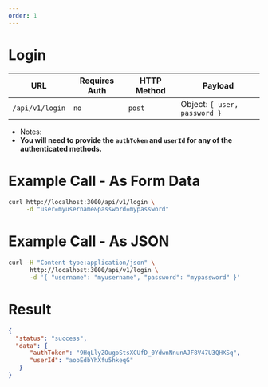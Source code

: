 ```yaml
---
order: 1
---
```


# Login
| URL | Requires Auth | HTTP Method | Payload |
| --- | --- | --- | --- |
| `/api/v1/login` | `no` | `post` | Object: `{ user, password }` |

* Notes:
 * **You will need to provide the `authToken` and `userId` for any of the authenticated methods.**

# Example Call - As Form Data
```bash
curl http://localhost:3000/api/v1/login \
     -d "user=myusername&password=mypassword"
```

# Example Call - As JSON
```bash
curl -H "Content-type:application/json" \
      http://localhost:3000/api/v1/login \
      -d '{ "username": "myusername", "password": "mypassword" }'
```

# Result
```json
{
  "status": "success",
  "data": {
      "authToken": "9HqLlyZOugoStsXCUfD_0YdwnNnunAJF8V47U3QHXSq",
      "userId": "aobEdbYhXfu5hkeqG"
   }
}
```